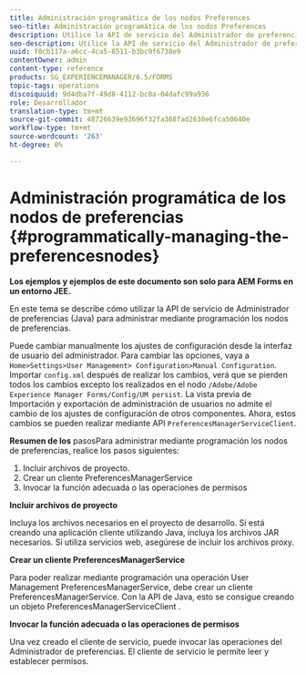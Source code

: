 ```yaml
---
title: Administración programática de los nodos Preferences
seo-title: Administración programática de los nodos Preferences
description: Utilice la API de servicio del Administrador de preferencias (Java) para administrar mediante programación los nodos de preferencias.
seo-description: Utilice la API de servicio del Administrador de preferencias (Java) para administrar mediante programación los nodos de preferencias.
uuid: f0cb117a-a6cc-4ca5-8511-b3bc9f6738e9
contentOwner: admin
content-type: reference
products: SG_EXPERIENCEMANAGER/6.5/FORMS
topic-tags: operations
discoiquuid: 9d4dba7f-49d8-4112-bc8a-04dafc99a936
role: Desarrollador
translation-type: tm+mt
source-git-commit: 48726639e93696f32fa368fad2630e6fca50640e
workflow-type: tm+mt
source-wordcount: '263'
ht-degree: 0%

---
```



# Administración programática de los nodos de preferencias {#programmatically-managing-the-preferencesnodes}

**Los ejemplos y ejemplos de este documento son solo para AEM Forms en un entorno JEE.**

En este tema se describe cómo utilizar la API de servicio de Administrador de preferencias (Java) para administrar mediante programación los nodos de preferencias.

Puede cambiar manualmente los ajustes de configuración desde la interfaz de usuario del administrador. Para cambiar las opciones, vaya a `Home>Settings>User Management> Configuration>Manual Configuration`. Importar `config.xml` después de realizar los cambios, verá que se pierden todos los cambios excepto los realizados en el nodo `/Adobe/Adobe Experience Manager Forms/Config/UM persist`. La vista previa de Importación y exportación de administración de usuarios no admite el cambio de los ajustes de configuración de otros componentes. Ahora, estos cambios se pueden realizar mediante API `PreferencesManagerServiceClient`.

**Resumen de los** pasosPara administrar mediante programación los nodos de preferencias, realice los pasos siguientes:

1. Incluir archivos de proyecto.
1. Crear un cliente PreferencesManagerService
1. Invocar la función adecuada o las operaciones de permisos

**Incluir archivos de proyecto**

Incluya los archivos necesarios en el proyecto de desarrollo. Si está creando una aplicación cliente utilizando Java, incluya los archivos JAR necesarios. Si utiliza servicios web, asegúrese de incluir los archivos proxy.

**Crear un cliente PreferencesManagerService**

Para poder realizar mediante programación una operación User Management PreferencesManagerService, debe crear un cliente PreferencesManagerService. Con la API de Java, esto se consigue creando un objeto PreferencesManagerServiceClient .

**Invocar la función adecuada o las operaciones de permisos**

Una vez creado el cliente de servicio, puede invocar las operaciones del Administrador de preferencias. El cliente de servicio le permite leer y establecer permisos.
